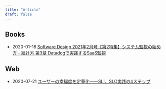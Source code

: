 ```yaml
---
title: "Article"
draft: false
---
```


## Books

- 2020-01-18 [Software Design 2021年2月号【第2特集】システム監視の始め方・続け方 第3章 Datadogで実践するSaaS監視](https://www.amazon.co.jp/dp/B08QS68VZS)

## Web

- 2020-07-21 [ユーザーの幸福度を定量化――SLI、SLO実践の4ステップ](https://www.atmarkit.co.jp/ait/articles/2007/21/news003.html)
